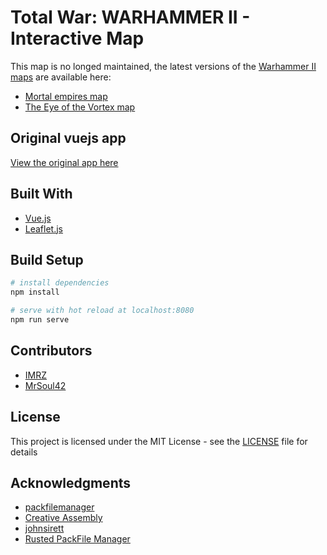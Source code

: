 # Total War: WARHAMMER II - Interactive Map

This map is no longed maintained, the latest versions of the [Warhammer II maps](https://www.nopeace.net/maps/warhammer2) are available here:
* [Mortal empires map](https://www.nopeace.net/maps/warhammer2/mortal-empires)
* [The Eye of the Vortex map](https://www.nopeace.net/maps/warhammer2/the-eye-of-the-vortex)

## Original vuejs app
[View the original app here](https://imrz.github.io/tww-interactive-map/)

## Built With
* [Vue.js](https://vuejs.org/)
* [Leaflet.js](https://leafletjs.com/)

## Build Setup
``` bash
# install dependencies
npm install

# serve with hot reload at localhost:8080
npm run serve
```

## Contributors
* [IMRZ](https://github.com/IMRZ)
* [MrSoul42](https://github.com/MrSoul42)

## License
This project is licensed under the MIT License - see the [LICENSE](LICENSE.md) file for details

## Acknowledgments
* [packfilemanager](https://sourceforge.net/projects/packfilemanager/)
* [Creative Assembly](https://www.creative-assembly.com)
* [johnsirett](https://gitlab.com/johnsirett/ca_vp8-reverse)
* [Rusted PackFile Manager](https://github.com/Frodo45127/rpfm)

